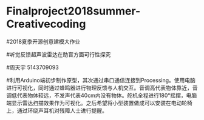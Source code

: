 # Finalproject2018summer-Creativecoding

#2018夏季开源创意建模大作业

#听觉反馈超声波雷达在助盲方面可行性探究

#周天宇 5143709093

#利用Arduino端初步制作原型，其次通过串口通信连接到Processing。使用电脑进行可视化，同时通过蜂鸣器进行物理反馈与人机交互。音调高代表物体靠近，音调低代表物体较远，不发声代表40cm内没有物体。舵机全程进行180°摇摆，电脑端显示雷达扫描效果作为可视化。之后希望将小型装置做成可以安装在电动轮椅上，通过环绕声耳机对残障人士进行提醒。
